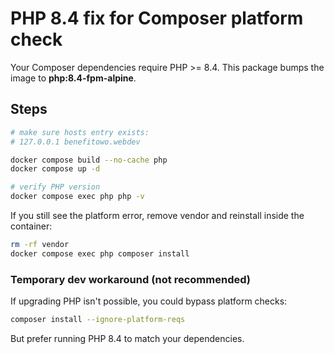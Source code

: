 # PHP 8.4 fix for Composer platform check

Your Composer dependencies require PHP >= 8.4. This package bumps the image to **php:8.4-fpm-alpine**.

## Steps
```bash
# make sure hosts entry exists:
# 127.0.0.1 benefitowo.webdev

docker compose build --no-cache php
docker compose up -d

# verify PHP version
docker compose exec php php -v
```

If you still see the platform error, remove vendor and reinstall inside the container:
```bash
rm -rf vendor
docker compose exec php composer install
```

### Temporary dev workaround (not recommended)
If upgrading PHP isn't possible, you could bypass platform checks:
```bash
composer install --ignore-platform-reqs
```
But prefer running PHP 8.4 to match your dependencies.
